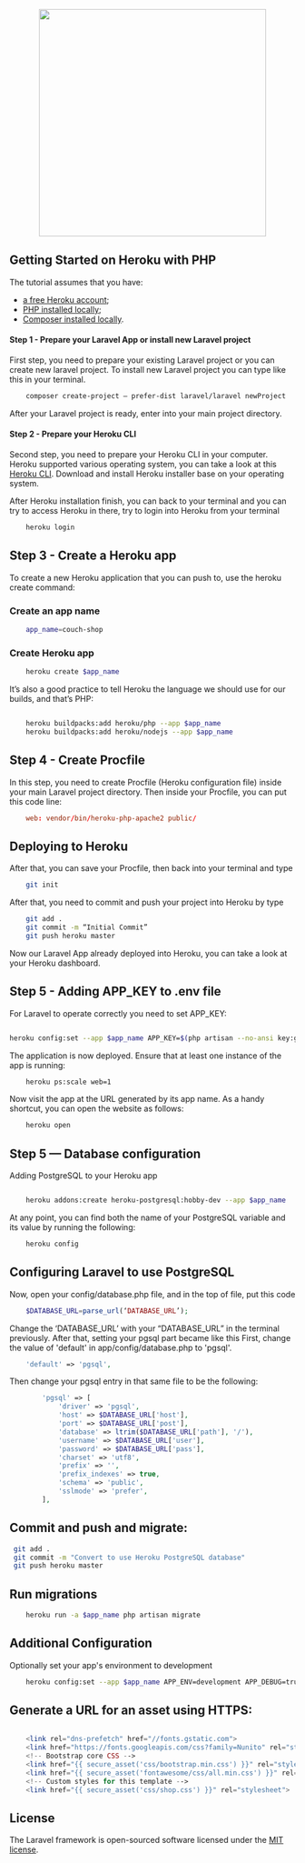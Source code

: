 <p align="center"><img src="https://res.cloudinary.com/dtfbvvkyp/image/upload/v1566331377/laravel-logolockup-cmyk-red.svg" width="400"></p>

## Getting Started on Heroku with PHP

The tutorial assumes that you have:

- [a free Heroku account](https://signup.heroku.com/dc);
- [PHP installed locally](https://www.php.net/);
- [Composer installed locally](https://getcomposer.org/doc/00-intro.md).

#### Step 1 - Prepare your Laravel App or install new Laravel project

First step, you need to prepare your existing Laravel project or you can create new laravel project. To install new Laravel project you can type like this in your terminal.

```bash
    composer create-project — prefer-dist laravel/laravel newProject
```
After your Laravel project is ready, enter into your main project directory.

#### Step 2 - Prepare your Heroku CLI

Second step, you need to prepare your Heroku CLI in your computer. Heroku supported various operating system, you can take a look at this [Heroku CLI](https://devcenter.heroku.com/articles/heroku-cli#download-and-install).
Download and install Heroku installer base on your operating system.

After Heroku installation finish, you can back to your terminal and you can try to access Heroku in there, try to login into Heroku from your terminal

```bash
    heroku login
```

## Step 3 - Create a Heroku app

To create a new Heroku application that you can push to, use the heroku create command:

### Create an app name

```bash
    app_name=couch-shop
```

### Create Heroku app

```bash
    heroku create $app_name
```

It’s also a good practice to tell Heroku the language we should use for our builds, and that’s PHP:

```bash

    heroku buildpacks:add heroku/php --app $app_name
    heroku buildpacks:add heroku/nodejs --app $app_name

```

## Step 4 - Create Procfile

In this step, you need to create Procfile (Heroku configuration file) inside your main Laravel project directory. Then inside your Procfile, you can put this code line:

```conf
    web: vendor/bin/heroku-php-apache2 public/
```

## Deploying to Heroku

After that, you can save your Procfile, then back into your terminal and type

```bash
    git init
```

After that, you need to commit and push your project into Heroku by type

```bash
    git add .
    git commit -m “Initial Commit”
    git push heroku master
```

Now our Laravel App already deployed into Heroku, you can take a look at your Heroku dashboard.

## Step 5 - Adding APP_KEY to .env file

For Laravel to operate correctly you need to set APP_KEY:

```bash

heroku config:set --app $app_name APP_KEY=$(php artisan --no-ansi key:generate --show)

```
The application is now deployed. Ensure that at least one instance of the app is running:
```bash
    heroku ps:scale web=1
```
Now visit the app at the URL generated by its app name. As a handy shortcut, you can open the website as follows:

```bash
    heroku open
```
## Step 5 — Database configuration

Adding PostgreSQL to your Heroku app

```bash

    heroku addons:create heroku-postgresql:hobby-dev --app $app_name

```
At any point, you can find both the name of your PostgreSQL variable and its value by running the following:

```bash
    heroku config
```


## Configuring Laravel to use PostgreSQL

Now, open your config/database.php file, and in the top of file, put this code

```php
    $DATABASE_URL=parse_url(‘DATABASE_URL’);
```
Change the ‘DATABASE_URL’ with your “DATABASE_URL” in the terminal previously. After that, setting your pgsql part became like this
First, change the value of 'default' in app/config/database.php to 'pgsql'.
```php
    'default' => 'pgsql',
```

Then change your pgsql entry in that same file to be the following:

```php
        'pgsql' => [
            'driver' => 'pgsql',
            'host' => $DATABASE_URL['host'],
            'port' => $DATABASE_URL['post'],
            'database' => ltrim($DATABASE_URL['path'], '/'),
            'username' => $DATABASE_URL['user'],
            'password' => $DATABASE_URL['pass'],
            'charset' => 'utf8',
            'prefix' => '',
            'prefix_indexes' => true,
            'schema' => 'public',
            'sslmode' => 'prefer',
        ],
```

## Commit and push and migrate:

```bash
 git add .
 git commit -m "Convert to use Heroku PostgreSQL database"
 git push heroku master

```
## Run migrations

```bash
    heroku run -a $app_name php artisan migrate
```

## Additional Configuration

Optionally set your app's environment to development

```bash
    heroku config:set --app $app_name APP_ENV=development APP_DEBUG=true APP_LOG_LEVEL=debug
```


## Generate a URL for an asset using HTTPS:

```php

    <link rel="dns-prefetch" href="//fonts.gstatic.com">
    <link href="https://fonts.googleapis.com/css?family=Nunito" rel="stylesheet">
    <!-- Bootstrap core CSS -->
    <link href="{{ secure_asset('css/bootstrap.min.css') }}" rel="stylesheet">
    <link href="{{ secure_asset('fontawesome/css/all.min.css') }}" rel="stylesheet">
    <!-- Custom styles for this template -->
    <link href="{{ secure_asset('css/shop.css') }}" rel="stylesheet">

```
## License

The Laravel framework is open-sourced software licensed under the [MIT license](https://opensource.org/licenses/MIT).
